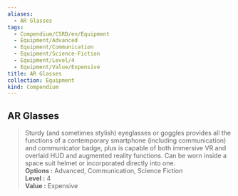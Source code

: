 ```yaml
---
aliases:
  - AR Glasses
tags:
  - Compendium/CSRD/en/Equipment
  - Equipment/Advanced
  - Equipment/Communication
  - Equipment/Science-Fiction
  - Equipment/Level/4
  - Equipment/Value/Expensive
title: AR Glasses
collection: Equipment
kind: Compendium
---
```

## AR Glasses  
  
>Sturdy (and sometimes stylish) eyeglasses or goggles provides all the functions of a contemporary smartphone (including communication) and communicator badge, plus is capable of both immersive VR and overlaid HUD and augmented reality functions. Can be worn inside a space suit helmet or incorporated directly into one.  
> **Options :** Advanced, Communication, Science Fiction  
> **Level :** 4  
> **Value :** Expensive